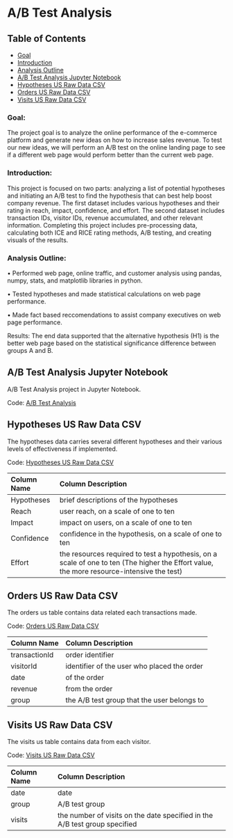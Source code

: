# A/B Test Analysis

## Table of Contents
- [Goal](#goal)
- [Introduction](#introduction)
- [Analysis Outline](#analysis_outline)
- [A/B Test Analysis Jupyter Notebook](#a/b-test-analysis-jupyter-notebook)
- [Hypotheses US Raw Data CSV](#hypotheses-us-raw-data-csv)
- [Orders US Raw Data CSV](#orders-us-raw-data-csv)
- [Visits US Raw Data CSV](#visits-us-raw-data-csv)

### Goal: 

The project goal is to analyze the online performance of the e-commerce platform and generate new ideas on how to increase sales revenue. To test our new ideas, we will perform an A/B test on the online landing page to see if a different web page would perform better than the current web page.

### Introduction: 

This project is focused on two parts: analyzing a list of potential hypotheses and initiating an A/B test to find the hypothesis that can best help boost company revenue. The first dataset includes various hypotheses and their rating in reach, impact, confidence, and effort. The second dataset includes transaction IDs, visitor IDs, revenue accumulated, and other relevant information. Completing this project includes pre-processing data, calculating both ICE and RICE rating methods, A/B testing, and creating visuals of the results.

### Analysis Outline: 

• Performed web page, online traffic, and customer analysis using pandas, numpy, stats, and matplotlib libraries in python.

• Tested hypotheses and made statistical calculations on web page performance.

• Made fact based reccomendations to assist company executives on web page performance.

Results: The end data supported that the alternative hypothesis (H1) is the better web page based on the statistical significance difference between groups A and B.


## A/B Test Analysis Jupyter Notebook
A/B Test Analysis project in Jupyter Notebook.

Code: [A/B Test Analysis](https://github.com/jasondo-da/tripleten_project_portfolio/blob/main/Sprint%2010%20%20-%20AB%20Test/abtest_project.ipynb)


## Hypotheses US Raw Data CSV
The hypotheses data carries several different hypotheses and their various levels of effectiveness if implemented.

Code: [Hypotheses US Raw Data CSV](https://github.com/jasondo-da/tripleten_project_portfolio/blob/main/Sprint%2010%20%20-%20AB%20Test/hypotheses_us.csv)

| Column Name | Column Description |
| :------------- | :------------ |
| Hypotheses | brief descriptions of the hypotheses |
| Reach | user reach, on a scale of one to ten |
| Impact | impact on users, on a scale of one to ten |
| Confidence | confidence in the hypothesis, on a scale of one to ten |
| Effort | the resources required to test a hypothesis, on a scale of one to ten (The higher the Effort value, the more resource-intensive the test) |


## Orders US Raw Data CSV
The orders us table contains data related each transactions made.

Code: [Orders US Raw Data CSV](https://github.com/jasondo-da/tripleten_project_portfolio/blob/main/Sprint%2010%20%20-%20AB%20Test/orders_us.csv)

| Column Name | Column Description |
| :------------- | :------------ |
| transactionId | order identifier |
| visitorId | identifier of the user who placed the order |
| date | of the order |
| revenue | from the order |
| group | the A/B test group that the user belongs to |


## Visits US Raw Data CSV
The visits us table contains data from each visitor.

Code: [Visits US Raw Data CSV](https://github.com/jasondo-da/tripleten_project_portfolio/blob/main/Sprint%2010%20%20-%20AB%20Test/visits_us.csv)

| Column Name | Column Description |
| :------------- | :------------ |
| date | date |
| group | A/B test group |
| visits | the number of visits on the date specified in the A/B test group specified |
